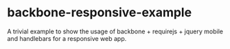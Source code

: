 backbone-responsive-example
===========================

A trivial example to show the usage of backbone + requirejs + jquery mobile and handlebars for a responsive web app.
